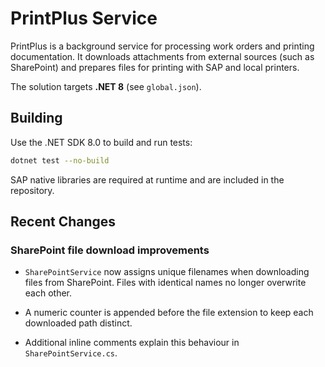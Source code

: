 # PrintPlus Service

PrintPlus is a background service for processing work orders and printing documentation.
It downloads attachments from external sources (such as SharePoint) and prepares
files for printing with SAP and local printers.

The solution targets **.NET 8** (see `global.json`).

## Building

Use the .NET SDK 8.0 to build and run tests:

```bash
dotnet test --no-build
```

SAP native libraries are required at runtime and are included in the repository.

## Recent Changes

### SharePoint file download improvements

- `SharePointService` now assigns unique filenames when downloading files
  from SharePoint. Files with identical names no longer overwrite each other.
- A numeric counter is appended before the file extension to keep each
  downloaded path distinct.

- Additional inline comments explain this behaviour in `SharePointService.cs`.

